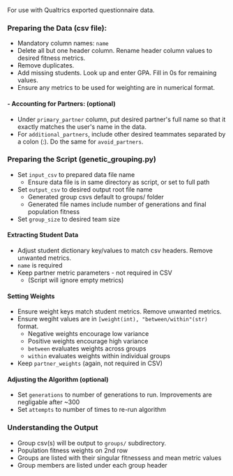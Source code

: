 For use with Qualtrics exported questionnaire data.

### Preparing the Data (csv file):
- Mandatory column names: `name`
- Delete all but one header column. Rename header column values to desired fitness metrics. 
- Remove duplicates. 
- Add missing students. Look up and enter GPA. Fill in 0s for remaining values.
- Ensure any metrics to be used for weighting are in numerical format.

#### - Accounting for Partners: (optional)
- Under `primary_partner` column, put desired partner's full name so that it exactly matches the user's name in the data. 
- For `additional_partners`, include other desired teammates separated by a colon (:). Do the same for `avoid_partners`.

### Preparing the Script (genetic_grouping.py)
- Set `input_csv` to prepared data file name
  - Ensure data file is in same directory as script, or set to full path
- Set `output_csv` to desired output root file name
  - Generated group csvs default to groups/ folder
  - Generated file names include number of generations and final population fitness
- Set `group_size` to desired team size

#### Extracting Student Data
- Adjust student dictionary key/values to match csv headers. Remove unwanted metrics.
- `name` is required
- Keep partner metric parameters - not required in CSV
  - (Script will ignore empty metrics)
 
#### Setting Weights
- Ensure weight keys match student metrics. Remove unwanted metrics.
- Ensure wegiht values are in `[weight(int), "between/within"(str)` format.
  - Negative weights encourage low variance
  - Positive weights encourage high variance
  - `between` evaluates weights across groups
  - `within` evaluates weights within individual groups
- Keep `partner_weights` (again, not required in CSV)

#### Adjusting the Algorithm (optional)
- Set `generations` to number of generations to run. Improvements are negligable after ~300
- Set `attempts` to number of times to re-run algorithm

### Understanding the Output
- Group csv(s) will be output to `groups/` subdirectory.
- Population fitness weights on 2nd row
- Groups are listed with their singular fitnessess and mean metric values
- Group members are listed under each group header
